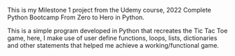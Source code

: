 This is my Milestone 1 project from the Udemy course, 2022 Complete Python Bootcamp From Zero to Hero in Python. 

This is a simple program developed in Python that recreates the Tic Tac Toe game, here, I make use of user define functions, loops, lists, dictionaries and other statements that helped me achieve a working/functional game.